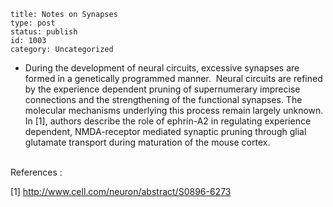 ~~~~ 
title: Notes on Synapses 
type: post
status: publish
id: 1003
category: Uncategorized
~~~~

-   During the development of neural circuits, excessive synapses are
    formed in a genetically programmed manner.  Neural circuits are
    refined by the experience dependent pruning of supernumerary
    imprecise connections and the strengthening of the functional
    synapses. The molecular mechanisms underlying this process remain
    largely unknown. In [1], authors describe the role of ephrin-A2 in
    regulating experience dependent, NMDA-receptor mediated synaptic
    pruning through glial glutamate transport during maturation of the
    mouse cortex.

\
References :

[1] http://www.cell.com/neuron/abstract/S0896-6273

 
